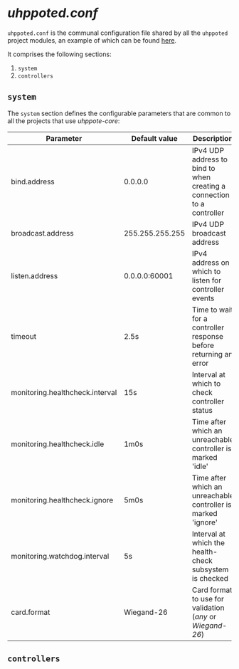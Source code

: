 # _uhppoted.conf_

`uhppoted.conf` is the communal configuration file shared by all the `uhppoted` project modules, an example of which
can be found [here](uhppoted.conf).

It comprises the following sections:

1. `system`
2. `controllers`

## `system`

The `system` section defines the configurable parameters that are common to all the projects that use _uhppote-core_:

| Parameter                       | Default value   | Description                                                            |
|---------------------------------|-----------------|------------------------------------------------------------------------|
| bind.address                    | 0.0.0.0         | IPv4 UDP address to bind to when creating a connection to a controller |
| broadcast.address               | 255.255.255.255 | IPv4 UDP broadcast address                                             |
| listen.address                  | 0.0.0.0:60001   | IPv4 address on which to listen for controller events                  |
| timeout                         | 2.5s            | Time to wait for a controller response before returning an error       |
| monitoring.healthcheck.interval | 15s             | Interval at which to check controller status                           |
| monitoring.healthcheck.idle     | 1m0s            | Time after which an unreachable controller is marked 'idle'            |
| monitoring.healthcheck.ignore   | 5m0s            | Time after which an unreachable controller is marked 'ignore'          |
| monitoring.watchdog.interval    | 5s              | Interval at which the health-check subsystem is checked                |
| card.format                     | Wiegand-26      | Card format to use for validation (_any_ or _Wiegand-26_)              |

## `controllers`
